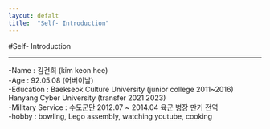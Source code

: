 ```yaml
---
layout: defalt
title:  "Self- Introduction"
---
```


#Self- Introduction
<hr>

-Name             :   김건희 (kim keon hee) <br>
-Age              :   92.05.08 (어버이날) <br>
-Education        :   Baekseok Culture University (junior college 2011~2016) <br>
                      Hanyang Cyber University (transfer 2021 2023) <br>
-Military Service :   수도군단 2012.07 ~ 2014.04 육군 병장 만기 전역 <br>
-hobby            :   bowling, Lego assembly, watching youtube, cooking <br>
